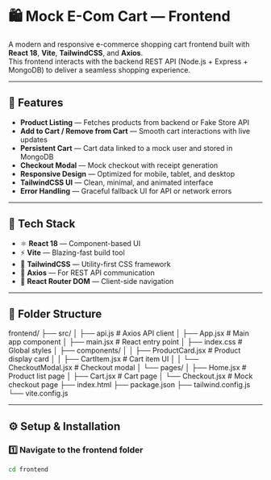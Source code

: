 # 🛍️ Mock E-Com Cart — Frontend

A modern and responsive e-commerce shopping cart frontend built with **React 18**, **Vite**, **TailwindCSS**, and **Axios**.  
This frontend interacts with the backend REST API (Node.js + Express + MongoDB) to deliver a seamless shopping experience.

---

## 🚀 Features

- **Product Listing** — Fetches products from backend or Fake Store API  
- **Add to Cart / Remove from Cart** — Smooth cart interactions with live updates  
- **Persistent Cart** — Cart data linked to a mock user and stored in MongoDB  
- **Checkout Modal** — Mock checkout with receipt generation  
- **Responsive Design** — Optimized for mobile, tablet, and desktop  
- **TailwindCSS UI** — Clean, minimal, and animated interface  
- **Error Handling** — Graceful fallback UI for API or network errors  

---

## 🧩 Tech Stack

- ⚛️ **React 18** — Component-based UI  
- ⚡ **Vite** — Blazing-fast build tool  
- 🎨 **TailwindCSS** — Utility-first CSS framework  
- 🔄 **Axios** — For REST API communication  
- 🧭 **React Router DOM** — Client-side navigation  

---

## 📁 Folder Structure

frontend/
├── src/
│ ├── api.js # Axios API client
│ ├── App.jsx # Main app component
│ ├── main.jsx # React entry point
│ ├── index.css # Global styles
│ ├── components/
│ │ ├── ProductCard.jsx # Product display card
│ │ ├── CartItem.jsx # Cart item UI
│ │ └── CheckoutModal.jsx # Checkout modal
│ └── pages/
│ ├── Home.jsx # Product list page
│ ├── Cart.jsx # Cart page
│ └── Checkout.jsx # Mock checkout page
├── index.html
├── package.json
├── tailwind.config.js
└── vite.config.js

---

## ⚙️ Setup & Installation

### 1️⃣ Navigate to the frontend folder
```bash
cd frontend


